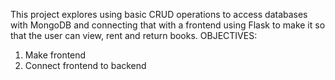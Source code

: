 This project explores using basic CRUD operations to access databases with MongoDB and connecting that with a frontend using Flask to make it so that the user can view, rent and return books.
OBJECTIVES:
1. Make frontend
2. Connect frontend to backend
